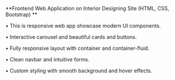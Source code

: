**Frontend Web Application on Interior Designing Site (HTML, CSS, Bootstrap) **

• This is responsive web app showcase modern UI components. 

• Interactive carousel and beautiful cards and buttons. 

• Fully responsive layout with container and container-fluid. 

• Clean navbar and intuitive forms. 

• Custom styling with smooth background and hover effects.
